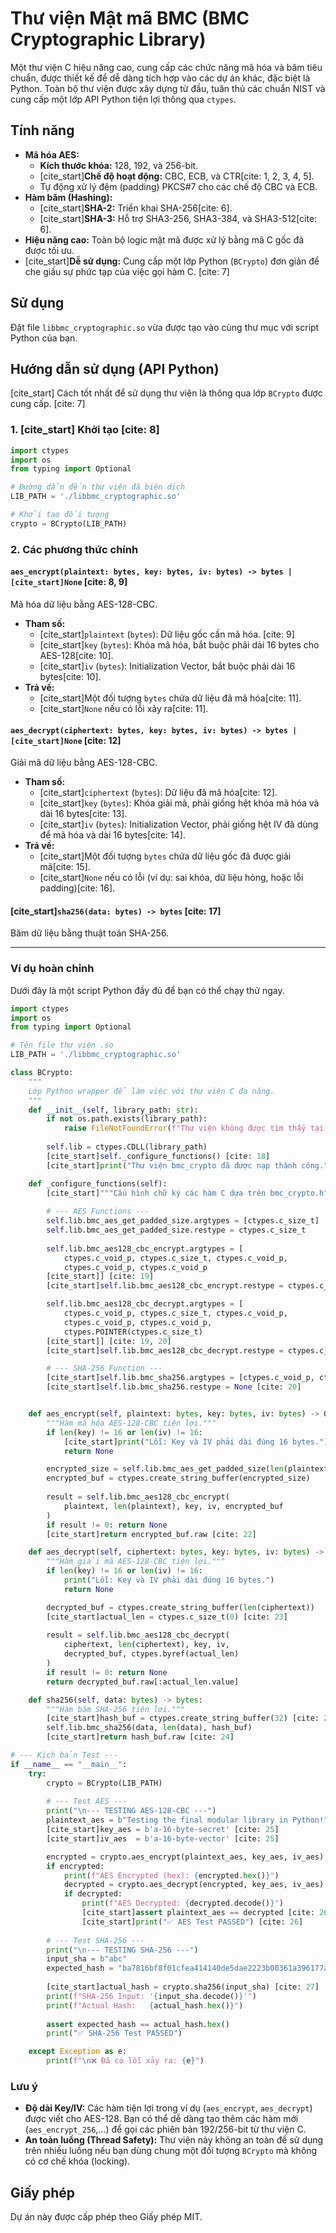 
# **Thư viện Mật mã BMC (BMC Cryptographic Library)**

[](https://opensource.org/licenses/MIT)

Một thư viện C hiệu năng cao, cung cấp các chức năng mã hóa và băm tiêu chuẩn, được thiết kế để dễ dàng tích hợp vào các dự án khác, đặc biệt là Python. Toàn bộ thư viện được xây dựng từ đầu, tuân thủ các chuẩn NIST và cung cấp một lớp API Python tiện lợi thông qua `ctypes`.

## **Tính năng**

  * **Mã hóa AES:**
      * **Kích thước khóa:** 128, 192, và 256-bit.
      * [cite\_start]**Chế độ hoạt động:** CBC, ECB, và CTR[cite: 1, 2, 3, 4, 5].
      * Tự động xử lý đệm (padding) PKCS\#7 cho các chế độ CBC và ECB.
  * **Hàm băm (Hashing):**
      * [cite\_start]**SHA-2:** Triển khai SHA-256[cite: 6].
      * [cite\_start]**SHA-3:** Hỗ trợ SHA3-256, SHA3-384, và SHA3-512[cite: 6].
  * **Hiệu năng cao:** Toàn bộ logic mật mã được xử lý bằng mã C gốc đã được tối ưu.
  * [cite\_start]**Dễ sử dụng:** Cung cấp một lớp Python (`BCrypto`) đơn giản để che giấu sự phức tạp của việc gọi hàm C. [cite: 7]


## **Sử dụng**

Đặt file `libbmc_cryptographic.so` vừa được tạo vào cùng thư mục với script Python của bạn.

## **Hướng dẫn sử dụng (API Python)**

[cite\_start] Cách tốt nhất để sử dụng thư viện là thông qua lớp `BCrypto` được cung cấp. [cite: 7]

### **1. [cite\_start] Khởi tạo** [cite: 8]

```python
import ctypes
import os
from typing import Optional

# Đường dẫn đến thư viện đã biên dịch
LIB_PATH = './libbmc_cryptographic.so'

# Khởi tạo đối tượng
crypto = BCrypto(LIB_PATH)
```

### **2. Các phương thức chính**

#### `aes_encrypt(plaintext: bytes, key: bytes, iv: bytes) -> bytes | [cite_start]None` [cite: 8, 9]

Mã hóa dữ liệu bằng AES-128-CBC.

  * **Tham số:**
      * [cite\_start]`plaintext` (`bytes`): Dữ liệu gốc cần mã hóa. [cite: 9]
      * [cite\_start]`key` (`bytes`): Khóa mã hóa, bắt buộc phải dài 16 bytes cho AES-128[cite: 10].
      * [cite\_start]`iv` (`bytes`): Initialization Vector, bắt buộc phải dài 16 bytes[cite: 10].
  * **Trả về:**
      * [cite\_start]Một đối tượng `bytes` chứa dữ liệu đã mã hóa[cite: 11].
      * [cite\_start]`None` nếu có lỗi xảy ra[cite: 11].

#### `aes_decrypt(ciphertext: bytes, key: bytes, iv: bytes) -> bytes | [cite_start]None` [cite: 12]

Giải mã dữ liệu bằng AES-128-CBC.

  * **Tham số:**
      * [cite\_start]`ciphertext` (`bytes`): Dữ liệu đã mã hóa[cite: 12].
      * [cite\_start]`key` (`bytes`): Khóa giải mã, phải giống hệt khóa mã hóa và dài 16 bytes[cite: 13].
      * [cite\_start]`iv` (`bytes`): Initialization Vector, phải giống hệt IV đã dùng để mã hóa và dài 16 bytes[cite: 14].
  * **Trả về:**
      * [cite\_start]Một đối tượng `bytes` chứa dữ liệu gốc đã được giải mã[cite: 15].
      * [cite\_start]`None` nếu có lỗi (ví dụ: sai khóa, dữ liệu hỏng, hoặc lỗi padding)[cite: 16].

#### [cite\_start]`sha256(data: bytes) -> bytes` [cite: 17]

Băm dữ liệu bằng thuật toán SHA-256.

-----

### **Ví dụ hoàn chỉnh**

Dưới đây là một script Python đầy đủ để bạn có thể chạy thử ngay.

```python
import ctypes
import os
from typing import Optional

# Tên file thư viện .so
LIB_PATH = './libbmc_cryptographic.so'

class BCrypto:
    """
    Lớp Python wrapper để làm việc với thư viện C đa năng.
    """
    def __init__(self, library_path: str):
        if not os.path.exists(library_path):
            raise FileNotFoundError(f"Thư viện không được tìm thấy tại: {library_path}")
        
        self.lib = ctypes.CDLL(library_path)
        [cite_start]self._configure_functions() [cite: 18]
        [cite_start]print("Thư viện bmc_crypto đã được nạp thành công.") [cite: 18]

    def _configure_functions(self):
        [cite_start]"""Cấu hình chữ ký các hàm C dựa trên bmc_crypto.h""" [cite: 18]
        
        # --- AES Functions ---
        self.lib.bmc_aes_get_padded_size.argtypes = [ctypes.c_size_t]
        self.lib.bmc_aes_get_padded_size.restype = ctypes.c_size_t
        
        self.lib.bmc_aes128_cbc_encrypt.argtypes = [
            ctypes.c_void_p, ctypes.c_size_t, ctypes.c_void_p, 
            ctypes.c_void_p, ctypes.c_void_p
        [cite_start]] [cite: 19]
        [cite_start]self.lib.bmc_aes128_cbc_encrypt.restype = ctypes.c_int [cite: 19]

        self.lib.bmc_aes128_cbc_decrypt.argtypes = [
            ctypes.c_void_p, ctypes.c_size_t, ctypes.c_void_p,
            ctypes.c_void_p, ctypes.c_void_p,
            ctypes.POINTER(ctypes.c_size_t)
        [cite_start]] [cite: 19, 20]
        [cite_start]self.lib.bmc_aes128_cbc_decrypt.restype = ctypes.c_int [cite: 20]

        # --- SHA-256 Function ---
        [cite_start]self.lib.bmc_sha256.argtypes = [ctypes.c_void_p, ctypes.c_size_t, ctypes.c_void_p] [cite: 20]
        [cite_start]self.lib.bmc_sha256.restype = None [cite: 20]


    def aes_encrypt(self, plaintext: bytes, key: bytes, iv: bytes) -> Optional[bytes]:
        """Hàm mã hóa AES-128-CBC tiện lợi."""
        if len(key) != 16 or len(iv) != 16:
            [cite_start]print("Lỗi: Key và IV phải dài đúng 16 bytes.") [cite: 21]
            return None

        encrypted_size = self.lib.bmc_aes_get_padded_size(len(plaintext))
        encrypted_buf = ctypes.create_string_buffer(encrypted_size)
        
        result = self.lib.bmc_aes128_cbc_encrypt(
            plaintext, len(plaintext), key, iv, encrypted_buf
        )
        if result != 0: return None
        [cite_start]return encrypted_buf.raw [cite: 22]

    def aes_decrypt(self, ciphertext: bytes, key: bytes, iv: bytes) -> Optional[bytes]:
        """Hàm giải mã AES-128-CBC tiện lợi."""
        if len(key) != 16 or len(iv) != 16:
            print("Lỗi: Key và IV phải dài đúng 16 bytes.")
            return None

        decrypted_buf = ctypes.create_string_buffer(len(ciphertext))
        [cite_start]actual_len = ctypes.c_size_t(0) [cite: 23]
        
        result = self.lib.bmc_aes128_cbc_decrypt(
            ciphertext, len(ciphertext), key, iv,
            decrypted_buf, ctypes.byref(actual_len)
        )
        if result != 0: return None
        return decrypted_buf.raw[:actual_len.value]

    def sha256(self, data: bytes) -> bytes:
        """Hàm băm SHA-256 tiện lợi."""
        [cite_start]hash_buf = ctypes.create_string_buffer(32) [cite: 24]
        self.lib.bmc_sha256(data, len(data), hash_buf)
        [cite_start]return hash_buf.raw [cite: 24]

# --- Kịch bản Test ---
if __name__ == "__main__":
    try:
        crypto = BCrypto(LIB_PATH)
        
        # --- Test AES ---
        print("\n--- TESTING AES-128-CBC ---")
        plaintext_aes = b"Testing the final modular library in Python!"
        [cite_start]key_aes = b'a-16-byte-secret' [cite: 25]
        [cite_start]iv_aes  = b'a-16-byte-vector' [cite: 25]

        encrypted = crypto.aes_encrypt(plaintext_aes, key_aes, iv_aes)
        if encrypted:
            print(f"AES Encrypted (hex): {encrypted.hex()}")
            decrypted = crypto.aes_decrypt(encrypted, key_aes, iv_aes)
            if decrypted:
                print(f"AES Decrypted: {decrypted.decode()}")
                [cite_start]assert plaintext_aes == decrypted [cite: 26]
                [cite_start]print("✅ AES Test PASSED") [cite: 26]
        
        # --- Test SHA-256 ---
        print("\n--- TESTING SHA-256 ---")
        input_sha = b"abc"
        expected_hash = "ba7816bf8f01cfea414140de5dae2223b00361a396177a9cb410ff61f20015ad"
        
        [cite_start]actual_hash = crypto.sha256(input_sha) [cite: 27]
        print(f"SHA-256 Input: '{input_sha.decode()}'")
        print(f"Actual Hash:   {actual_hash.hex()}")
        
        assert expected_hash == actual_hash.hex()
        print("✅ SHA-256 Test PASSED")

    except Exception as e:
        print(f"\n❌ Đã có lỗi xảy ra: {e}")
```

### **Lưu ý**

  * **Độ dài Key/IV:** Các hàm tiện lợi trong ví dụ (`aes_encrypt`, `aes_decrypt`) được viết cho AES-128. Bạn có thể dễ dàng tạo thêm các hàm mới (`aes_encrypt_256`,...) để gọi các phiên bản 192/256-bit từ thư viện C.
  * **An toàn luồng (Thread Safety):** Thư viện này không an toàn để sử dụng trên nhiều luồng nếu bạn dùng chung một đối tượng `BCrypto` mà không có cơ chế khóa (locking).

## **Giấy phép**

Dự án này được cấp phép theo Giấy phép MIT.
